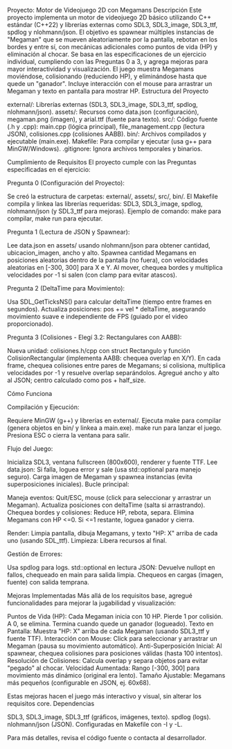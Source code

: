 Proyecto: Motor de Videojuego 2D con Megamans
Descripción
Este proyecto implementa un motor de videojuego 2D básico utilizando C++ estándar (C++22) y librerías externas como SDL3, SDL3_image, SDL3_ttf, spdlog y nlohmann/json. El objetivo es spawnear múltiples instancias de "Megaman" que se mueven aleatoriamente por la pantalla, rebotan en los bordes y entre sí, con mecánicas adicionales como puntos de vida (HP) y eliminación al chocar. Se basa en las especificaciones de un ejercicio individual, cumpliendo con las Preguntas 0 a 3, y agrega mejoras para mayor interactividad y visualización.
El juego muestra Megamans moviéndose, colisionando (reduciendo HP), y eliminándose hasta que quede un "ganador". Incluye interacción con el mouse para arrastrar un Megaman y texto en pantalla para mostrar HP.
Estructura del Proyecto

external/: Librerías externas (SDL3, SDL3_image, SDL3_ttf, spdlog, nlohmann/json).
assets/: Recursos como data.json (configuración), megaman.png (imagen), y arial.ttf (fuente para texto).
src/: Código fuente (.h y .cpp): main.cpp (lógica principal), file_management.cpp (lectura JSON), colisiones.cpp (colisiones AABB).
bin/: Archivos compilados y ejecutable (main.exe).
Makefile: Para compilar y ejecutar (usa g++ para MinGW/Windows).
.gitignore: Ignora archivos temporales y binarios.

Cumplimiento de Requisitos
El proyecto cumple con las Preguntas especificadas en el ejercicio:

Pregunta 0 (Configuración del Proyecto):

Se creó la estructura de carpetas: external/, assets/, src/, bin/.
El Makefile compila y linkea las librerías requeridas: SDL3, SDL3_image, spdlog, nlohmann/json (y SDL3_ttf para mejoras).
Ejemplo de comando: make para compilar, make run para ejecutar.


Pregunta 1 (Lectura de JSON y Spawnear):

Lee data.json en assets/ usando nlohmann/json para obtener cantidad, ubicacion_imagen, ancho y alto.
Spawnea cantidad Megamans en posiciones aleatorias dentro de la pantalla (no fuera), con velocidades aleatorias en [-300, 300] para X e Y.
Al mover, chequea bordes y multiplica velocidades por -1 si salen (con clamp para evitar atascos).


Pregunta 2 (DeltaTime para Movimiento):

Usa SDL_GetTicksNS() para calcular deltaTime (tiempo entre frames en segundos).
Actualiza posiciones: pos += vel * deltaTime, asegurando movimiento suave e independiente de FPS (guiado por el video proporcionado).


Pregunta 3 (Colisiones - Elegí 3.2: Rectangulares con AABB):

Nueva unidad: colisiones.h/cpp con struct Rectangulo y función ColisionRectangular (implementa AABB: chequea overlap en X/Y).
En cada frame, chequea colisiones entre pares de Megamans; si colisiona, multiplica velocidades por -1 y resuelve overlap separándolos.
Agregué ancho y alto al JSON; centro calculado como pos + half_size.



Cómo Funciona

Compilación y Ejecución:

Requiere MinGW (g++) y librerías en external/.
Ejecuta make para compilar (genera objetos en bin/ y linkea a main.exe).
make run para lanzar el juego.
Presiona ESC o cierra la ventana para salir.


Flujo del Juego:

Inicializa SDL3, ventana fullscreen (800x600), renderer y fuente TTF.
Lee data.json: Si falla, loguea error y sale (usa std::optional para manejo seguro).
Carga imagen de Megaman y spawnea instancias (evita superposiciones iniciales).
Bucle principal:

Maneja eventos: Quit/ESC, mouse (click para seleccionar y arrastrar un Megaman).
Actualiza posiciones con deltaTime (salta si arrastrando).
Chequea bordes y colisiones: Reduce HP, rebota, separa.
Elimina Megamans con HP <=0.
Si <=1 restante, loguea ganador y cierra.


Render: Limpia pantalla, dibuja Megamans, y texto "HP: X" arriba de cada uno (usando SDL_ttf).
Limpieza: Libera recursos al final.


Gestión de Errores:

Usa spdlog para logs.
std::optional en lectura JSON: Devuelve nullopt en fallos, chequeado en main para salida limpia.
Chequeos en cargas (imagen, fuente) con salida temprana.



Mejoras Implementadas
Más allá de los requisitos base, agregué funcionalidades para mejorar la jugabilidad y visualización:

Puntos de Vida (HP): Cada Megaman inicia con 10 HP. Pierde 1 por colisión. A 0, se elimina. Termina cuando quede un ganador (logueado).
Texto en Pantalla: Muestra "HP: X" arriba de cada Megaman (usando SDL3_ttf y fuente TTF).
Interacción con Mouse: Click para seleccionar y arrastrar un Megaman (pausa su movimiento automático).
Anti-Superposición Inicial: Al spawnear, chequea colisiones para posiciones válidas (hasta 100 intentos).
Resolución de Colisiones: Calcula overlap y separa objetos para evitar "pegado" al chocar.
Velocidad Aumentada: Rango [-300, 300] para movimiento más dinámico (original era lento).
Tamaño Ajustable: Megamans más pequeños (configurable en JSON, ej. 60x68).

Estas mejoras hacen el juego más interactivo y visual, sin alterar los requisitos core.
Dependencias

SDL3, SDL3_image, SDL3_ttf (gráficos, imágenes, texto).
spdlog (logs).
nlohmann/json (JSON).
Configuradas en Makefile con -I y -L.

Para más detalles, revisa el código fuente o contacta al desarrollador.
